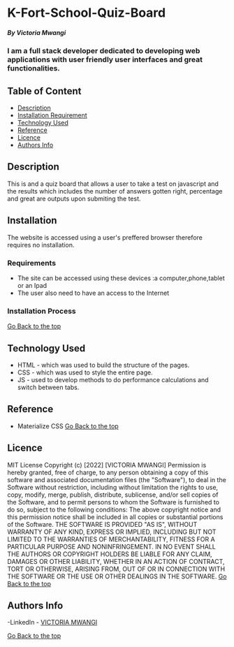 # K-Fort-School-Quiz-Board
##### By Victoria Mwangi

### I am a full stack developer dedicated to developing web applications with user friendly user interfaces and great functionalities.

## Table of Content

- [Description](#description)
- [Installation Requirement](#Installation)
- [Technology Used](#technology-used)
- [Reference](#reference)
- [Licence](#licence)
- [Authors Info](#author-Info)

## Description

This is and a quiz board that allows a user to take a test on javascript and the results which includes the number of answers gotten right, percentage and great are outputs upon submiting the test.

## Installation

The website is accessed using a user's preffered browser therefore requires no installation.

### Requirements

- The site can be accessed using these devices :a computer,phone,tablet or an Ipad
- The user also need to have an access to the Internet

### Installation Process
[Go Back to the top](#installation)

## Technology Used

- HTML - which was used to build the structure of the pages.
- CSS - which was used to style the entire page.
- JS - used to develop methods to do performance calculations and switch between tabs.

## Reference

- Materialize CSS
  [Go Back to the top](#description)

## Licence

MIT License
Copyright (c) [2022] [VICTORIA MWANGI]
Permission is hereby granted, free of charge, to any person obtaining a copy
of this software and associated documentation files (the "Software"), to deal
in the Software without restriction, including without limitation the rights
to use, copy, modify, merge, publish, distribute, sublicense, and/or sell
copies of the Software, and to permit persons to whom the Software is
furnished to do so, subject to the following conditions:
The above copyright notice and this permission notice shall be included in all
copies or substantial portions of the Software.
THE SOFTWARE IS PROVIDED "AS IS", WITHOUT WARRANTY OF ANY KIND, EXPRESS OR
IMPLIED, INCLUDING BUT NOT LIMITED TO THE WARRANTIES OF MERCHANTABILITY,
FITNESS FOR A PARTICULAR PURPOSE AND NONINFRINGEMENT. IN NO EVENT SHALL THE
AUTHORS OR COPYRIGHT HOLDERS BE LIABLE FOR ANY CLAIM, DAMAGES OR OTHER
LIABILITY, WHETHER IN AN ACTION OF CONTRACT, TORT OR OTHERWISE, ARISING FROM,
OUT OF OR IN CONNECTION WITH THE SOFTWARE OR THE USE OR OTHER DEALINGS IN THE
SOFTWARE.
[Go Back to the top](#description)

## Authors Info
-LinkedIn - [VICTORIA MWANGI](https://www.linkedin.com/in/victoria-mwangi-5bb054203/)

[Go Back to the top](#description)
